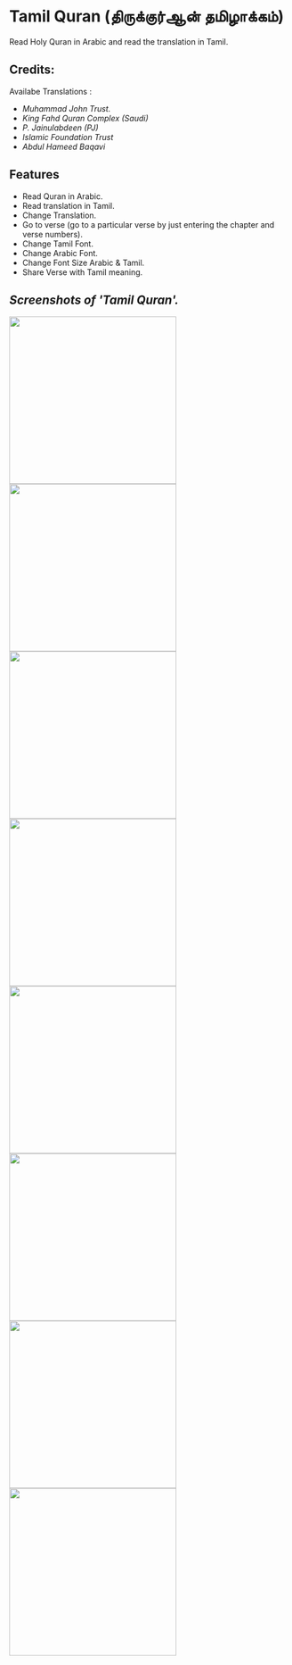 # Tamil Quran (திருக்குர்ஆன் தமிழாக்கம்)


Read Holy Quran in Arabic and read the translation in Tamil.

## Credits:

Availabe Translations : 
- *Muhammad John Trust.*
- *King Fahd Quran Complex (Saudi)*
- *P. Jainulabdeen (PJ)*
- *Islamic Foundation Trust*
- *Abdul Hameed Baqavi*

## Features
- Read Quran in Arabic.
- Read translation in Tamil.
- Change Translation.
- Go to verse (go to a particular verse by just entering the chapter and verse numbers).
- Change Tamil Font.
- Change Arabic Font.
- Change Font Size Arabic & Tamil.  
- Share Verse with Tamil meaning.



## *Screenshots of 'Tamil Quran'.*

<p float="left">
  <img src="screenshots/Google Pixel 4 XL Screenshot 1.png" width="300" />
  <img src="screenshots/Google Pixel 4 XL Screenshot 2.png" width="300" /> 
  <img src="screenshots/Google Pixel 4 XL Screenshot 3.png" width="300" />
  <img src="screenshots/Google Pixel 4 XL Screenshot 4.png" width="300" />
  <img src="screenshots/Google Pixel 4 XL Screenshot 5.png" width="300" />
  <img src="screenshots/Google Pixel 4 XL Screenshot 6.png" width="300" />
  <img src="screenshots/Google Pixel 4 XL Screenshot 7.png" width="300" />
  <img src="screenshots/Google Pixel 4 XL Screenshot 8.png" width="300" />
</p>